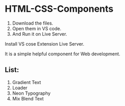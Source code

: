 # HTML-CSS-Components

1. Download the files.
2. Open them in VS code.
3. And Run it on Live Server.

Install VS cose Extension Live Server.

It is a simple helpful component for Web development.  

## List:
1. Gradient Text
2. Loader
3. Neon Typography
4. Mix Blend Text


